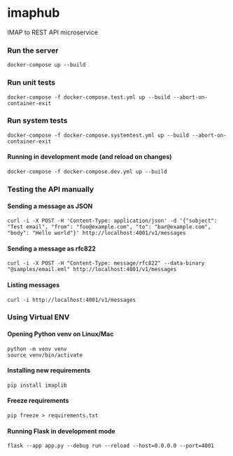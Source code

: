 # imaphub

IMAP to REST API microservice

### Run the server

```shell
docker-compose up --build
```

### Run unit tests

```shell
docker-compose -f docker-compose.test.yml up --build --abort-on-container-exit
```

### Run system tests

```shell
docker-compose -f docker-compose.systemtest.yml up --build --abort-on-container-exit
```

#### Running in development mode (and reload on changes)

```shell
docker-compose -f docker-compose.dev.yml up --build
```

### Testing the API manually

#### Sending a message as JSON

```shell
curl -i -X POST -H 'Content-Type: application/json' -d '{"subject": "Test email", "from": "foo@example.com", "to": "bar@example.com", "body": "Hello world"}' http://localhost:4001/v1/messages 
```

#### Sending a message as rfc822

```shell
curl -i -X POST -H "Content-Type: message/rfc822" --data-binary "@samples/email.eml" http://localhost:4001/v1/messages
```

#### Listing messages

```shell
curl -i http://localhost:4001/v1/messages
```

### Using Virtual ENV

#### Opening Python venv on Linux/Mac

```shell
python -m venv venv
source venv/bin/activate
```

#### Installing new requirements

```shell
pip install imaplib
```

#### Freeze requirements

```shell
pip freeze > requirements.txt
```

#### Running Flask in development mode

```shell
flask --app app.py --debug run --reload --host=0.0.0.0 --port=4001
```
